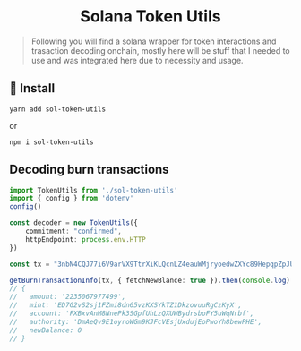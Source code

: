 <h1 style="text-align: center">
    Solana Token Utils
</h1>

> Following you will find a solana wrapper for token interactions and trasaction decoding onchain, mostly here will be stuff that I needed to use and was integrated here due to necessity and usage.

## 👷 Install

`yarn add sol-token-utils`

or

`npm i sol-token-utils`

## Decoding burn transactions

```ts
import TokenUtils from './sol-token-utils'
import { config } from 'dotenv'
config()

const decoder = new TokenUtils({
    commitment: "confirmed",
    httpEndpoint: process.env.HTTP
})

const tx = "3nbN4CQJ77i6V9arVX9TtrXiKLQcnLZ4eauWMjryoedwZXYc89HepqpZpJUmkzsS8CZTMbnNncWDZZVtWF84tgqf"

getBurnTransactionInfo(tx, { fetchNewBlance: true }).then(console.log)
// {
//   amount: '2235067977499',
//   mint: 'ED7G2vS2sj1FZmi8dn65vzKXSYkTZ1DkzovuuRgCzKyX',
//   account: 'FXBxvAnM8NnePk3SGpfUhLzQXUWBydrsboFY5uWqNrbf',
//   authority: 'DmAeQv9E1oyroWGm9KJFcVEsjUxdujEoPwoYh8bewPHE',
//   newBalance: 0
// }
```